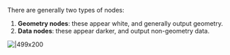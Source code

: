 There are generally two types of nodes:

1. **Geometry nodes**: these appear white, and generally output geometry.
2. **Data nodes**: these appear darker, and output non-geometry data.

![|499x200](https://lh4.googleusercontent.com/zpC0eArLqEZ5B-f0Pmi7_iMwdKNRRnTrIw-pce5QGhjaX0x_4ufZgPQxfjkGZR3vp_75iWz0pV0FI99lTW0x6BCqxygYEP5FqXt-fidHQ_7grB7gWypLKgx8_o7QpRhWx9-MV60SA0kpY7kpq9MgY4HBuG2lHbjIKnZTEHsLO2fFRHfDVR_NR7RnYw)